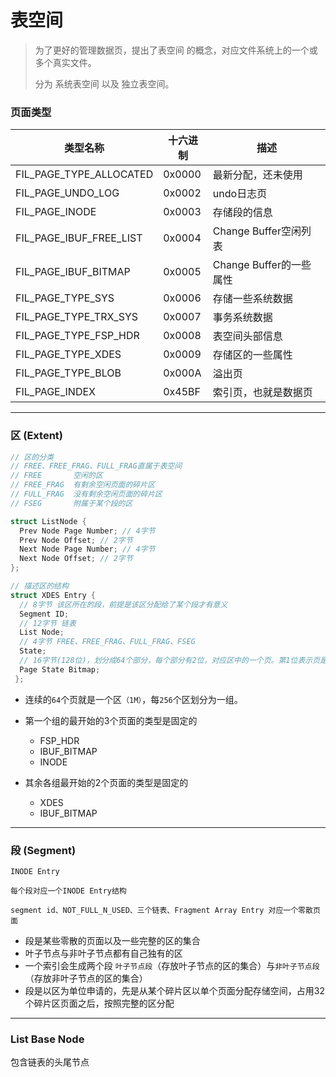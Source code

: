 # 表空间

> 为了更好的管理数据页，提出了表空间 的概念，对应文件系统上的一个或多个真实文件。
>
> 分为 系统表空间 以及 独立表空间。

### 页面类型

| 类型名称                | 十六进制 | 描述                    |
| ----------------------- | -------- | ----------------------- |
| FIL_PAGE_TYPE_ALLOCATED | 0x0000   | 最新分配，还未使用      |
| FIL_PAGE_UNDO_LOG       | 0x0002   | undo日志页              |
| FIL_PAGE_INODE          | 0x0003   | 存储段的信息            |
| FIL_PAGE_IBUF_FREE_LIST | 0x0004   | Change Buffer空闲列表   |
| FIL_PAGE_IBUF_BITMAP    | 0x0005   | Change Buffer的一些属性 |
| FIL_PAGE_TYPE_SYS       | 0x0006   | 存储一些系统数据        |
| FIL_PAGE_TYPE_TRX_SYS   | 0x0007   | 事务系统数据            |
| FIL_PAGE_TYPE_FSP_HDR   | 0x0008   | 表空间头部信息          |
| FIL_PAGE_TYPE_XDES      | 0x0009   | 存储区的一些属性        |
| FIL_PAGE_TYPE_BLOB      | 0x000A   | 溢出页                  |
| FIL_PAGE_INDEX          | 0x45BF   | 索引页，也就是数据页    |

------

### 区 (Extent)

```c
// 区的分类
// FREE、FREE_FRAG、FULL_FRAG直属于表空间
// FREE       空闲的区
// FREE_FRAG  有剩余空闲页面的碎片区
// FULL_FRAG  没有剩余空闲页面的碎片区
// FSEG       附属于某个段的区

struct ListNode {
  Prev Node Page Number; // 4字节
  Prev Node Offset; // 2字节
  Next Node Page Number; // 4字节
  Next Node Offset; // 2字节
};

// 描述区的结构
struct XDES Entry {
  // 8字节 该区所在的段，前提是该区分配给了某个段才有意义
  Segment ID;  
  // 12字节 链表 
  List Node;
  // 4字节 FREE、FREE_FRAG、FULL_FRAG、FSEG 
  State; 
  // 16字节(128位)，划分成64个部分，每个部分有2位，对应区中的一个页。第1位表示页是否空闲，第二位保留
  Page State Bitmap;
 };
```

- 连续的`64`个页就是一个区`（1M）`，每`256`个区划分为一组。

- 第一个组的最开始的3个页面的类型是固定的
  - FSP_HDR
  - IBUF_BITMAP
  - INODE
- 其余各组最开始的2个页面的类型是固定的
  - XDES
  - IBUF_BITMAP

------

### 段 (Segment)

```
INODE Entry

每个段对应一个INODE Entry结构

segment id、NOT_FULL_N_USED、三个链表、Fragment Array Entry 对应一个零散页面
```

- 段是某些零散的页面以及一些完整的区的集合
- 叶子节点与非叶子节点都有自己独有的区
- 一个索引会生成两个段 `叶子节点段`（存放叶子节点的区的集合）与`非叶子节点段`（存放非叶子节点的区的集合）
- 段是以区为单位申请的，先是从某个碎片区以单个页面分配存储空间，占用32个碎片区页面之后，按照完整的区分配

------

### List Base Node

包含链表的头尾节点

